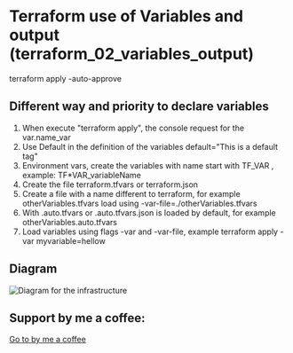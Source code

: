 # Terraform use of Variables and output (terraform_02_variables_output)

terraform apply -auto-approve

## Different way and priority to declare variables

1. When execute "terraform apply", the console request for the var.name_var
2. Use Default in the definition of the variables default="This is a default tag"
3. Environment vars, create the variables with name start with TF_VAR , example: TF\*VAR_variableName
4. Create the file terraform.tfvars or terraform.json
5. Create a file with a name different to terraform, for example otherVariables.tfvars load using -var-file=./otherVariables.tfvars
6. With .auto.tfvars or .auto.tfvars.json is loaded by default, for example otherVariables.auto.tfvars
7. Load variables using flags -var and -var-file, example terraform apply -var myvariable=hellow

## Diagram

![Diagram for the infrastructure](https://github.com/mgallegoa/infraestructure-as-code/tree/main/terraform_02_variables_output/02_variables_output_aws_createEC2Instance.jpg "Infrastructure diagram")

## Support by me a coffee:

[Go to by me a coffee](https://buymeacoffee.com/manuelarias)
